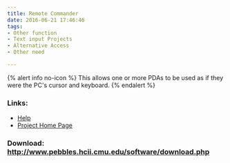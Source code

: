 ```yaml
---
title: Remote Commander
date: 2016-06-21 17:46:46
tags: 
- Other function
- Text input Projects
- Alternative Access
- Other need

---
```


{% alert info no-icon %}
This allows one or more PDAs to be used as if they were the PC's cursor and keyboard.
{% endalert %}

<!-- more -->



### Links:
- <a href="http://www.pebbles.hcii.cmu.edu/software/userguide.php">Help</a>
- <a href="http://www.pebbles.hcii.cmu.edu/assistive/index.php">Project Home Page</a>

### Download: http://www.pebbles.hcii.cmu.edu/software/download.php 